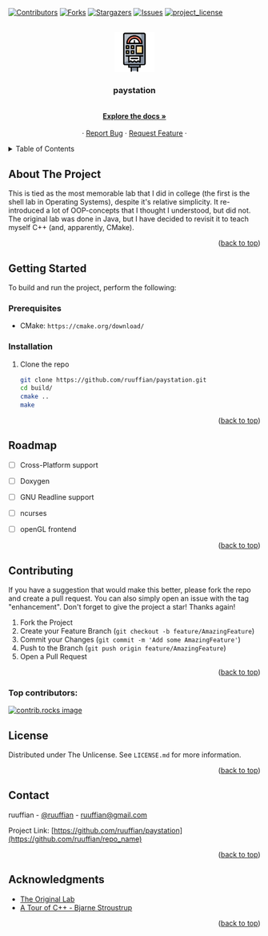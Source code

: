 <a id="readme-top"></a>

<!-- PROJECT SHIELDS -->
[![Contributors][contributors-shield]][contributors-url]
[![Forks][forks-shield]][forks-url]
[![Stargazers][stars-shield]][stars-url]
[![Issues][issues-shield]][issues-url]
[![project_license][license-shield]][license-url]



<!-- PROJECT LOGO -->
<br />
<div align="center">
  <a href="https://github.com/ruuffian/paystation">
    <img src="images/parking_meter.webp" alt="Logo" width="80" height="80">
  </a>

<h3 align="center">paystation</h3>
  <p align="center">
    <br />
    <a href="https://github.com/ruuffian/paystation"><strong>Explore the docs »</strong></a>
    <br />
    <br />
    &middot;
    <a href="https://github.com/ruuffian/paystation/issues/new?labels=bug&template=bug-report---.md">Report Bug</a>
    &middot;
    <a href="https://github.com/ruuffian/paystation/issues/new?labels=enhancement&template=feature-request---.md">Request Feature</a>
    &middot;
  </p>
</div>



<!-- TABLE OF CONTENTS -->
<details>
  <summary>Table of Contents</summary>
  <ol>
    <li>
      <a href="#about">About</a>
      <ul>
        <li><a href="#built-with">Built With</a></li>
      </ul>
    </li>
    <li>
      <a href="#getting-started">Getting Started</a>
      <ul>
        <li><a href="#prerequisites">Prerequisites</a></li>
        <li><a href="#installation">Installation</a></li>
      </ul>
    </li>
    <li><a href="#usage">Usage</a></li>
    <li><a href="#roadmap">Roadmap</a></li>
    <li><a href="#contributing">Contributing</a></li>
    <li><a href="#license">License</a></li>
    <li><a href="#contact">Contact</a></li>
    <li><a href="#acknowledgments">Acknowledgments</a></li>
  </ol>
</details>



<!-- ABOUT THE PROJECT -->
## About The Project


This is tied as the most memorable lab that I did in college (the first is 
the shell lab in Operating Systems), despite it's relative simplicity. It 
re-introduced a lot of OOP-concepts that I thought I understood, but did not.
The original lab was done in Java, but I have decided to revisit it to teach 
myself C++ (and, apparently, CMake).

<p align="right">(<a href="#readme-top">back to top</a>)</p>



<!--### Built With

* [![JQuery][JQuery.com]][JQuery-url]

<p align="right">(<a href="#readme-top">back to top</a>)</p>
-->



<!-- GETTING STARTED -->
## Getting Started

To build and run the project, perform the following:

### Prerequisites

* CMake: `https://cmake.org/download/`

### Installation

1. Clone the repo
   ```sh
   git clone https://github.com/ruuffian/paystation.git
   cd build/
   cmake ..
   make
   ```

<p align="right">(<a href="#readme-top">back to top</a>)</p>


<!-- ROADMAP -->
## Roadmap

- [ ] Cross-Platform support
- [ ] Doxygen
- [ ] GNU Readline support
- [ ] ncurses
- [ ] openGL frontend 


<p align="right">(<a href="#readme-top">back to top</a>)</p>



<!-- CONTRIBUTING -->
## Contributing

If you have a suggestion that would make this better, please fork the repo and create a pull request. You can also simply open an issue with the tag "enhancement".
Don't forget to give the project a star! Thanks again!

1. Fork the Project
2. Create your Feature Branch (`git checkout -b feature/AmazingFeature`)
3. Commit your Changes (`git commit -m 'Add some AmazingFeature'`)
4. Push to the Branch (`git push origin feature/AmazingFeature`)
5. Open a Pull Request

<p align="right">(<a href="#readme-top">back to top</a>)</p>

### Top contributors:

<a href="https://github.com/ruuffian/paystation/graphs/contributors">
  <img src="https://contrib.rocks/image?repo=ruuffian/paystation" alt="contrib.rocks image" />
</a>



<!-- LICENSE -->
## License

Distributed under The Unlicense. See `LICENSE.md` for more information.

<p align="right">(<a href="#readme-top">back to top</a>)</p>



<!-- CONTACT -->
## Contact

ruuffian - [@ruuffian](https://twitter.com/ruuffian) - ruuffian@gmail.com

Project Link: [https://github.com/ruuffian/paystation](https://github.com/ruuffian/repo_name)

<p align="right">(<a href="#readme-top">back to top</a>)</p>



<!-- ACKNOWLEDGMENTS -->
## Acknowledgments

* [The Original Lab](https://github.com/cis3296s23/paystationmain-mackay-shahid-ouedraogo)
* [A Tour of C++ - Bjarne Stroustrup](https://www.google.com/books/edition/A_Tour_of_C++/EXfcAAAAQBAJ?hl=en&gbpv=0)

<p align="right">(<a href="#readme-top">back to top</a>)</p>



<!-- MARKDOWN LINKS & IMAGES -->
<!-- https://www.markdownguide.org/basic-syntax/#reference-style-links -->
[contributors-shield]: https://img.shields.io/github/contributors/ruuffian/paystation.svg?style=for-the-badge
[contributors-url]: https://github.com/ruuffian/paystation/graphs/contributors
[forks-shield]: https://img.shields.io/github/forks/ruuffian/paystation.svg?style=for-the-badge
[forks-url]: https://github.com/ruuffian/paystation/network/members
[stars-shield]: https://img.shields.io/github/stars/ruuffian/paystation.svg?style=for-the-badge
[stars-url]: https://github.com/ruuffian/paystation/stargazers
[issues-shield]: https://img.shields.io/github/issues/ruuffian/paystation.svg?style=for-the-badge
[issues-url]: https://github.com/ruuffian/paystation/issues
[license-shield]: https://img.shields.io/github/license/ruuffian/paystation.svg?style=for-the-badge
[license-url]: https://github.com/ruuffian/paystation/blob/master/LICENSE.md
